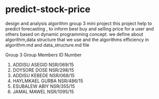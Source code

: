 # predict-stock-price
design and analysis algorithm group 3 mini project
this project help to predict forecasting , to inform  best buy and selling price for a user and others based on dynamic programming concept.
we define about algorithm,data structure that we use  and the algorithms  efficiency in algorithm.md and data_structure.md file


Group 3
Group Members                ID Number
1. ADDISU ASEGID             NSR/069/15
2. DOYSORE DOSE              NSR/298/15
3. ADDISU KEBEDE             NSR/068/15
4. HAYLMKAEL GURBA          NSR/486/15
5. ESUBALEW ABIY             NSR/355/15
6. JAMAL MAWEL               NSR/1095/15
